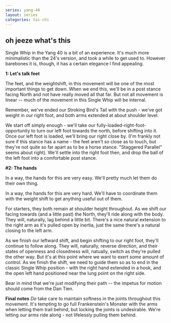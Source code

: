 ```yaml
---
series: yang-40
layout: series
categories: tai-chi
---
```


## oh jeeze what's this

Single Whip in the Yang 40 is a bit of an experience. It's much more minimalistic than the 24's version, and took a while to get used to. However barebones it is, though, it has a certain elegance I find appealing.

**1: Let's talk feet**

The feet, and the weightshift, in this movement will be one of the most important things to get down. When we end this, we'll be in a post stance facing North and not have really moved all that far. But not all movement is linear -- much of the movement in this Single Whip will be internal.

Remember, we've ended our Stroking Bird's Tail with the push - we've got weight in our right foot, and both arms extended at about shoulder level.

We start off simply enough - we'll take our fully-loaded-right-foot-opportunity to turn our left foot towards the north, before shifting into it. Once our left foot is loaded, we'll bring our right close by. (I'm frankly not sure if this stance has a name - the feet aren't so close as to touch, but they're not quite so far apart as to be a horse stance. "Staggered Parallel" seems about right). We'll settle into the right foot then, and drop the ball of the left foot into a comfortable post stance.

**#2: The hands**

In a way, the hands for this are very easy. We'll pretty much let them do their own thing.

In a way, the hands for this are very hard. We'll have to coordinate them with the weight shift to get anything useful out of them.

For starters, they both remain at shoulder height throughout. As we shift our facing towards (and a little past) the North, they'll ride along with the body. They will, naturally, lag behind a little bit. There's a nice natural extension to the right arm as it's pulled open by inertia, just the same there's a natural closing to the left arm.

As we finish our leftward shift, and begin shifting to our right foot, they'll continue to follow along. They will, naturally, reverse direction, and their states of openness and closedness will, natually, switch as they're pulled the other way. But it's at this point where we want to exert _some_ amount of control. As we finish the shift, we need to guide them so as to end in the classic Single Whip position - with the right hand extended in a hook, and the open left hand positioned near the lung point on the right side. 

Bear in mind that we're just modifying their path -- the impetus for motion should come from the Dan Tien.

**Final notes**
_Do_ take care to maintain softness in the joints throughout this movement. It's tempting to go full Frankenstein's Monster with the arms when letting them trail behind, but locking the joints is undesirable. We're letting our arms ride along - not lifelessly pulling them behind.